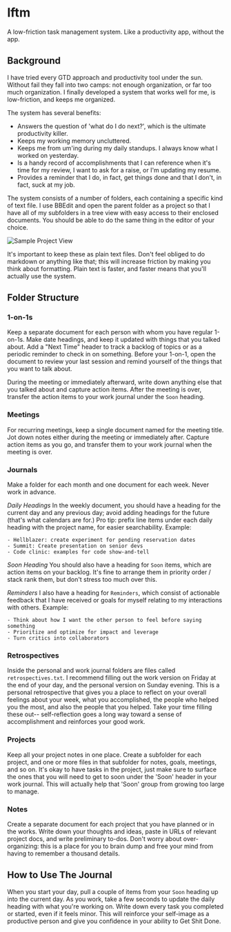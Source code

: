 # lftm
A low-friction task management system. Like a productivity app, without the app.

## Background
I have tried every GTD approach and productivity tool under the sun. Without fail they fall into two camps: not enough organization, or far too much organization. I finally developed a system that works well for me, is low-friction, and keeps me organized.

The system has several benefits:
  * Answers the question of 'what do I do next?', which is the ultimate productivity killer.
  * Keeps my working memory uncluttered.
  * Keeps me from um'ing during my daily standups. I always know what I worked on yesterday.
  * Is a handy record of accomplishments that I can reference when it's time for my review, I want to ask for a raise, or I'm updating my resume.
  * Provides a reminder that I do, in fact, get things done and that I don't, in fact, suck at my job.

The system consists of a number of folders, each containing a specific kind of text file. I use BBEdit and open the parent folder as a project so that I have all of my subfolders in a tree view with easy access to their enclosed documents. You should be able to do the same thing in the editor of your choice.

![Sample Project View](https://raw.githubusercontent.com/CoralineAda/lftm/master/daily_example.png)

It's important to keep these as plain text files. Don't feel obliged to do markdown or anything like that; this will increase friction by making you think about formatting. Plain text is faster, and faster means that you'll actually use the system.

## Folder Structure

### 1-on-1s
Keep a separate document for each person with whom you have regular 1-on-1s. Make date headings, and keep it updated with things that you talked about. Add a "Next Time" header to track a backlog of topics or as a periodic reminder to check in on something. Before your 1-on-1, open the document to review your last session and remind yourself of the things that you want to talk about.

During the meeting or immediately afterward, write down anything else that you talked about and capture action items. After the meeting is over, transfer the action items to your work journal under the `Soon` heading.

### Meetings
For recurring meetings, keep a single document named for the meeting title. Jot down notes either during the meeting or immediately after. Capture action items as you go, and transfer them to your work journal when the meeting is over.

### Journals
Make a folder for each month and one document for each week. Never work in advance.

_Daily Headings_
In the weekly document, you should have a heading for the current day and any previous day; avoid adding headings for the future (that's what calendars are for.) Pro tip: prefix line items under each daily heading with the project name, for easier searchability. Example:

```
- Hellblazer: create experiment for pending reservation dates
- Summit: Create presentation on senior devs
- Code clinic: examples for code show-and-tell
```

_Soon Heading_
You should also have a heading for `Soon` items, which are action items on your backlog. It's fine to arrange them in priority order / stack rank them, but don't stress too much over this.

_Reminders_
I also have a heading for `Reminders`, which consist of actionable feedback that I have received or goals for myself relating to my interactions with others. Example:

```
- Think about how I want the other person to feel before saying something
- Prioritize and optimize for impact and leverage
- Turn critics into collaborators
```

### Retrospectives
Inside the personal and work journal folders are files called `retrospectives.txt`. I recommend filling out the work version on Friday at the end of your day, and the personal version on Sunday evening. This is a personal retrospective that gives you a place to reflect on your overall feelings about your week, what you accomplished, the people who helped you the most, and also the people that you helped. Take your time filling these out-- self-reflection goes a long way toward a sense of accomplishment and reinforces your good work.

### Projects
Keep all your project notes in one place. Create a subfolder for each project, and one or more files in that subfolder for notes, goals, meetings, and so on. It's okay to have tasks in the project, just make sure to surface the ones that you will need to get to soon under the 'Soon' header in your work journal. This will actually help that 'Soon' group from growing too large to manage.

### Notes
Create a separate document for each project that you have planned or in the works. Write down your thoughts and ideas, paste in URLs of relevant project docs, and write preliminary to-dos. Don't worry about over-organizing: this is a place for you to brain dump and free your mind from having to remember a thousand details.

## How to Use The Journal
When you start your day, pull a couple of items from your `Soon` heading up into the current day. As you work, take a few seconds to update the daily heading with what you're working on. Write down every task you completed or started, even if it feels minor. This will reinforce your self-image as a productive person and give you confidence in your ability to Get Shit Done.
